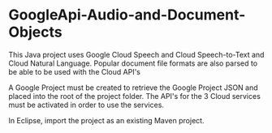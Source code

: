 # GoogleApi-Audio-and-Document-Objects
This Java project uses Google Cloud Speech and Cloud Speech-to-Text and Cloud Natural Language. Popular document file formats are also parsed to be able to be used with the Cloud API's 

A Google Project must be created to retrieve the Google Project JSON and placed into the root of the project folder.
The API's for the 3 Cloud services must be activated in order to use the services.

In Eclipse, import the project as an existing Maven project.
